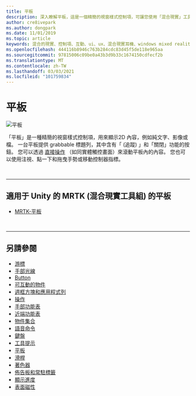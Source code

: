 ```yaml
---
title: 平板
description: 深入瞭解平板，這是一個精簡的視窗樣式控制項，可讓您使用「混合現實」工具組來顯示2D 內容。
author: cre8ivepark
ms.author: dongpark
ms.date: 11/01/2019
ms.topic: article
keywords: 混合的現實、控制項、互動、ui、ux、混合現實耳機、windows mixed reality 耳機、虛擬實境耳機、HoloLens、平板、MRTK、混合現實工具組
ms.openlocfilehash: 444116b8946c763b284cdc83d45f5de118e965aa
ms.sourcegitcommit: 97815006c09be0a43b3d9b33c1674150cdfecf2b
ms.translationtype: MT
ms.contentlocale: zh-TW
ms.lasthandoff: 03/03/2021
ms.locfileid: "101759834"
---
```

# <a name="slate"></a>平板

![平板](images/UX_Hero_Slate.jpg)

「平板」是一種精簡的視窗樣式控制項，用來顯示2D 內容，例如純文字、影像或檔。 一台平板提供 grabbable 標題列，其中含有「 (追蹤) 」和「關閉」功能的按鈕。 您可以透過 [直接操作](direct-manipulation.md#2d-slate-interaction) （如同實體觸控畫面）來滾動平板內的內容。 您也可以使用注視、點一下和拖曳手勢或移動控制器指標。

<br>

---

## <a name="slate-in-mrtk-mixed-reality-toolkit-for-unity"></a>適用于 Unity 的 MRTK (混合現實工具組) 的平板

* [MRTK-平板](https://docs.microsoft.com/windows/mixed-reality/mrtk-docs/features/ux-building-blocks/slate.md)

<br>

---

## <a name="see-also"></a>另請參閱

* [游標](cursors.md)
* [手部光線](point-and-commit.md)
* [Button](button.md)
* [可互動的物件](interactable-object.md)
* [週框方塊和應用程式列](app-bar-and-bounding-box.md)
* [操作](direct-manipulation.md)
* [手部功能表](hand-menu.md)
* [近端功能表](near-menu.md)
* [物件集合](object-collection.md)
* [語音命令](voice-input.md)
* [鍵盤](keyboard.md)
* [工具提示](tooltip.md)
* [平板](slate.md)
* [滑桿](slider.md)
* [著色器](shader.md)
* [佈告板和常駐標籤](billboarding-and-tag-along.md)
* [顯示進度](progress.md)
* [表面磁性](surface-magnetism.md)
